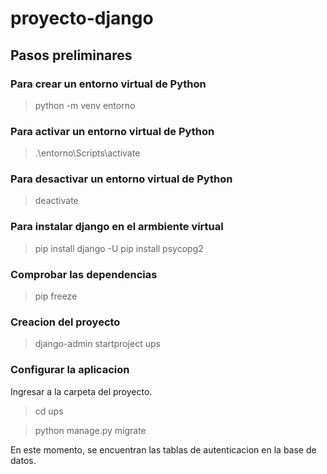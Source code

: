 # proyecto-django

## Pasos preliminares 

### Para crear un entorno virtual de Python
> python -m venv entorno

### Para activar un entorno virtual de Python 
> .\entorno\Scripts\activate

### Para desactivar un entorno virtual de Python
> deactivate

### Para instalar django en el armbiente virtual
> pip install django -U
> pip install psycopg2

### Comprobar las dependencias
> pip freeze

### Creacion del proyecto 
> django-admin startproject ups

### Configurar la aplicacion
Ingresar a la carpeta del proyecto.

> cd ups

> python manage.py migrate

En este momento, se encuentran las tablas de autenticacion en la base de datos.


